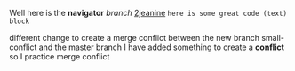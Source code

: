Well here is the **navigator**  *branch*
[2jeanine](http://2jeanine.github.io)
`here is some great code (text) block`

different change to create a merge conflict between the
new branch small-conflict and the master branch
I have added something to create a **conflict**
so I practice merge conflict

